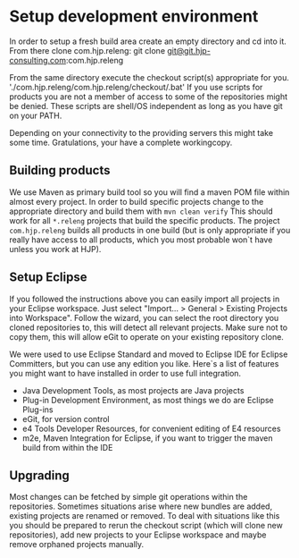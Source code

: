 Setup development environment
=============================
In order to setup a fresh build area create an empty directory and cd into it.
From there clone com.hjp.releng:
git clone git@git.hjp-consulting.com:com.hjp.releng

From the same directory execute the checkout script(s) appropriate for you.
'./com.hjp.releng/com.hjp.releng/checkout/<project>.bat'
If you use scripts for products you are not a member of access to some of the repositories might be denied.
These scripts are shell/OS independent as long as you have git on your PATH.

Depending on your connectivity to the providing servers this might take some time.
Gratulations, your have a complete workingcopy.


Building products
-----------------
We use Maven as primary build tool so you will find a maven POM file within almost every project.
In order to build specific projects change to the appropriate directory and build them with
`mvn clean verify`
This should work for all `*.releng` projects that build the specific products. The project `com.hjp.releng` builds all products in one build (but is only appropriate if you really have access to all products, which you most probable won`t have unless you work at HJP).

Setup Eclipse
-------------
If you followed the instructions above you can easily import all projects in your Eclipse workspace. Just select "Import... > General > Existing Projects into Workspace". Follow the wizard, you can select the root directory you cloned repositories to, this will detect all relevant projects. Make sure not to copy them, this will allow eGit to operate on your existing repository clone.

We were used to use Eclipse Standard and moved to Eclipse IDE for Eclipse Committers, but you can use any edition you like. Here`s a list of features you might want to have installed in order to use full integration.
- Java Development Tools, as most projects are Java projects
- Plug-in Development Environment, as most things we do are Eclipse Plug-ins
- eGit, for version control
- e4 Tools Developer Resources, for convenient editing of E4 resources
- m2e, Maven Integration for Eclipse, if you want to trigger the maven build from within the IDE

Upgrading
---------
Most changes can be fetched by simple git operations within the repositories.
Sometimes situations arise where new bundles are added, existing projects are renamed or removed. To deal with situations like this you should be prepared to rerun the checkout script (which will clone new repositories), add new projects to your Eclipse workspace and maybe remove orphaned projects manually.

